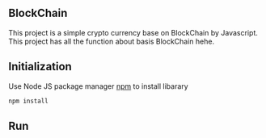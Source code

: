 ## BlockChain

This project is a simple crypto currency base on BlockChain by Javascript. This project has all the function about basis BlockChain hehe.

## Initialization

Use Node JS package manager [npm](https://www.npmjs.com/) to install libarary

```bash
npm install
```

## Run

